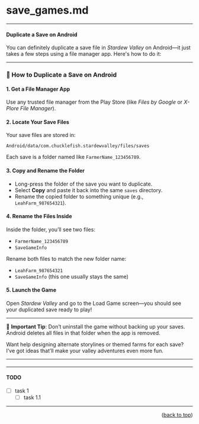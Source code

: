 <a name="topage"></a>

# save_games.md

-----

#### Duplicate a Save on Android

You can definitely duplicate a save file in *Stardew Valley* on Android—it just takes a few steps using a file manager app. Here's how to do it:

---

### 📱 How to Duplicate a Save on Android

#### 1. **Get a File Manager App**
Use any trusted file manager from the Play Store (like *Files by Google* or *X-Plore File Manager*).

#### 2. **Locate Your Save Files**
Your save files are stored in:
```
Android/data/com.chucklefish.stardewvalley/files/saves
```
Each save is a folder named like `FarmerName_123456789`.

#### 3. **Copy and Rename the Folder**
- Long-press the folder of the save you want to duplicate.
- Select **Copy** and paste it back into the same `saves` directory.
- Rename the copied folder to something unique (e.g., `LeahFarm_987654321`).

#### 4. **Rename the Files Inside**
Inside the folder, you’ll see two files:
- `FarmerName_123456789`
- `SaveGameInfo`

Rename both files to match the new folder name:
- `LeahFarm_987654321`
- `SaveGameInfo` (this one usually stays the same)

#### 5. **Launch the Game**
Open *Stardew Valley* and go to the Load Game screen—you should see your duplicated save ready to play!

---

🛑 **Important Tip**: Don’t uninstall the game without backing up your saves. Android deletes all files in that folder when the app is removed.

Want help designing alternate storylines or themed farms for each save? I’ve got ideas that’ll make your valley adventures even more fun.

-----


####

-----


#### TODO

* [ ] task 1
  * [ ] task 1.1

----

<p align="right">(<a href="#topage">back to top</a>)</p>
<br/>
<br/>

